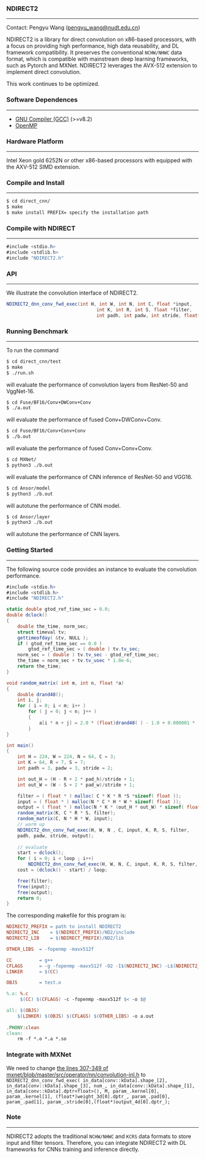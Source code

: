 ### NDIRECT2
----------------------
Contact: Pengyu Wang (pengyu_wang@nudt.edu.cn)

NDIRECT2 is a library for direct convolution on x86-based processors, with a focus on providing high performance, high data reusability, and DL framework compatibility. It preserves the conventional `NCHW/NHWC` data format, which is compatible with mainstream deep learning frameworks, such as Pytorch and MXNet. NDIRECT2 leverages the AVX-512 extension to implement direct convolution.

This work continues to be optimized.
### Software Dependences
------------------------
* [GNU Compiler (GCC)](https://gcc.gnu.org/) (>=v8.2)
* [OpenMP](https://www.openmp.org/) 

### Hardware Platform
-------------------------
Intel Xeon gold 6252N or other x86-based processors with equipped with the AXV-512 SIMD extension.

### Compile and Install
----------------------
```bash
$ cd direct_cnn/
$ make
$ make install PREFIX= specify the installation path
```
### Compile with NDIRECT
----------------------
```cs
#include <stdio.h>
#include <stdlib.h>
#include "NDIRECT2.h"
```
### API
----------------------
We illustrate the convolution interface of NDIRECT2.
```cs
NDIRECT2_dnn_conv_fwd_exec(int H, int W, int N, int C, float *input,
                                 int K, int R, int S, float *filter,
                                 int padh, int padw, int stride, float* output);
```
### Running Benchmark
----------------------
To run the command
```bash
$ cd direct_cnn/test
$ make
$ ./run.sh
```
will evaluate the performance of convolution layers from ResNet-50 and VggNet-16.
```bash
$ cd Fuse/BF16/Conv+DWConv+Conv
$ ./a.out
```
will evaluate the performance of fused Conv+DWConv+Conv.
```bash
$ cd Fuse/BF16/Conv+Conv+Conv
$ ./b.out
```
will evaluate the performance of fused Conv+Conv+Conv.
```bash
$ cd MXNet/
$ python3 ./b.out
```
will evaluate the performance of CNN inference of ResNet-50 and VGG16.
```bash
$ cd Ansor/model
$ python3 ./b.out
```
will autotune the performance of CNN model.
```bash
$ cd Ansor/layer
$ python3 ./b.out
```
will autotune the performance of CNN layers.

### Getting Started
----------------------
The following source code provides an instance  to evaluate the convolution performance.
```cs
#include <stdio.h>
#include <stdlib.h>
#include "NDIRECT2.h"

static double gtod_ref_time_sec = 0.0;
double dclock()
{
	double the_time, norm_sec;
	struct timeval tv;
	gettimeofday( &tv, NULL );
	if ( gtod_ref_time_sec == 0.0 )
		gtod_ref_time_sec = ( double ) tv.tv_sec;
	norm_sec = ( double ) tv.tv_sec - gtod_ref_time_sec;
	the_time = norm_sec + tv.tv_usec * 1.0e-6;
	return the_time;
}

void random_matrix( int m, int n, float *a)
{
	double drand48();
	int i, j;
	for ( i = 0; i < m; i++ )
		for ( j = 0; j < n; j++ )
		{
			a[i * n + j] = 2.0 * (float)drand48( ) - 1.0 + 0.000001 * (i + j);
		}
}

int main()
{
	int H = 224, W = 224, N = 64, C = 3;
	int K = 64, R = 7, S = 7;
	int padh = 3, padw = 3, stride = 2;

	int out_H = (H - R + 2 * pad_h)/stride + 1; 
    int out_W = (W - S + 2 * pad_w)/stride + 1;

    filter = ( float * ) malloc( C * K * R *S *sizeof( float ));
    input = ( float * ) malloc(N * C * H * W * sizeof( float ));
    output = ( float * ) malloc(N * K * (out_H * out_W) * sizeof( float ));
    random_matrix(K, C * R * S, filter);
    random_matrix(C, N * H * W, input);
	// warm up
    NDIRECT2_dnn_conv_fwd_exec(H, W, N , C, input, K, R, S, filter,
    padh, padw, stride, output);
    
    // evaluate
    start = dclock();
    for ( i = 0; i < loop ; i++)
    	NDIRECT2_dnn_conv_fwd_exec(H, W, N, C, input, K, R, S, filter, padh, padw, stride, output);
    cost = (dclock() - start) / loop;

    free(filter);
    free(input);
    free(output);
	return 0;
}
```
The corresponding makefile for this program is:
```makefile
NDIRECT2_PREFIX = path to install NDIRECT2
NDIRECT2_INC    = $(NDIRECT_PREFIX)/ND2/include
NDIRECT2_LIB    = $(NDIRECT_PREFIX)/ND2/lib

OTHER_LIBS  = -fopenmp -mavx512f

CC          = g++
CFLAGS      = -g -fopenmp -mavx512f -O2 -I$(NDIRECT2_INC) -L$(NDIRECT2_LIB) -lnd2
LINKER      = $(CC)

OBJS        = test.o

%.o: %.c
	 $(CC) $(CFLAGS) -c -fopenmp -mavx512f $< -o $@

all: $(OBJS)
	$(LINKER) $(OBJS) $(CFLAGS) $(OTHER_LIBS) -o a.out
	
.PHONY:clean
clean:
	rm -f *.o *.a *.so
```
### Integrate with MXNet
We need to change [the lines 307-349 of mxnet/blob/master/src/operator/nn/convolution-inl.h](https://github.com/apache/mxnet/blob/master/src/operator/nn/convolution-inl.h#L307-L349) to `NDIRECT2_dnn_conv_fwd_exec(
	in_data[conv::kData].shape_[2], in_data[conv::kData].shape_[3],
        num_, in_data[conv::kData].shape_[1], in_data[conv::kData].dptr<float>(),
        M, param_.kernel[0], param_.kernel[1], (float*)weight_3d[0].dptr_,
        param_.pad[0], param_.pad[1], param_.stride[0],(float*)output_4d[0].dptr_);`

### Note
----------------------
NDIRECT2 adopts the traditional `NCHW/NHWC` and `KCRS` data formats to store input and filter tensors. Therefore, you can integrate NDIRECT2 with DL frameworks for CNNs training and inference directly.
